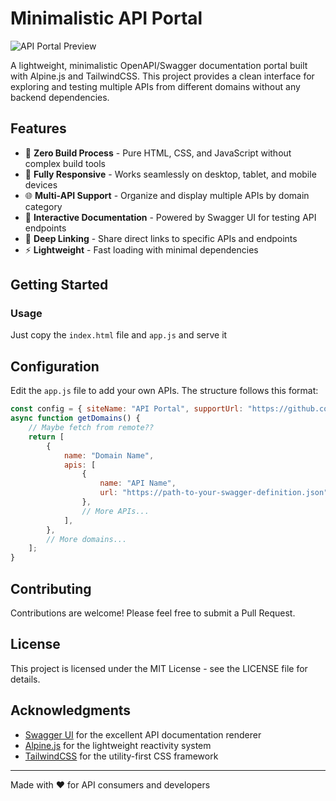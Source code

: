 # Minimalistic API Portal

![API Portal Preview](https://user-images.githubusercontent.com/assets/api-portal-preview.png)

A lightweight, minimalistic OpenAPI/Swagger documentation portal built with Alpine.js and TailwindCSS. This project provides a clean interface for exploring and testing multiple APIs from different domains without any backend dependencies.

## Features

- 🚀 **Zero Build Process** - Pure HTML, CSS, and JavaScript without complex build tools
- 📱 **Fully Responsive** - Works seamlessly on desktop, tablet, and mobile devices
- 🌐 **Multi-API Support** - Organize and display multiple APIs by domain category
- 🔎 **Interactive Documentation** - Powered by Swagger UI for testing API endpoints
- 🔄 **Deep Linking** - Share direct links to specific APIs and endpoints
- ⚡ **Lightweight** - Fast loading with minimal dependencies

## Getting Started

### Usage

Just copy the `index.html` file and `app.js` and serve it

## Configuration

Edit the `app.js` file to add your own APIs. The structure follows this format:

```javascript
const config = { siteName: "API Portal", supportUrl: "https://github.com" };
async function getDomains() {
    // Maybe fetch from remote??
    return [
        {
            name: "Domain Name",
            apis: [
                {
                    name: "API Name",
                    url: "https://path-to-your-swagger-definition.json",
                },
                // More APIs...
            ],
        },
        // More domains...
    ];
}
```

## Contributing

Contributions are welcome! Please feel free to submit a Pull Request.

## License

This project is licensed under the MIT License - see the LICENSE file for details.

## Acknowledgments

- [Swagger UI](https://swagger.io/tools/swagger-ui/) for the excellent API documentation renderer
- [Alpine.js](https://alpinejs.dev/) for the lightweight reactivity system
- [TailwindCSS](https://tailwindcss.com/) for the utility-first CSS framework

---

Made with ❤️ for API consumers and developers
